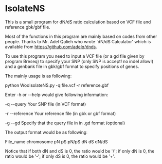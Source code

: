 # IsolateNS
This is a small program for dN/dS ratio calculation based on VCF file and reference gbk/gbf file.

Most of the functions in this program are mainly based on codes from other people. Thanks to Mr. Adel Qalieh who wrote 'dN/dS Calculator' which is available from https://github.com/adelq/dnds.

To use this program you need to input a VCF file (or a gd file given by program Breseq) to specify your SNP (only SNP is accept! no indel allow!) and a genbank file in gbk/gbf format to specify positions of genes.

The mainly usage is as following:

python WooIsolateNS.py -q file.vcf -r reference.gbf

Enter -h or --help would give following information:

-q --query     Your SNP file (in VCF format)

-r --reference Your reference file (in gbk or gbf format)

-g --gd        Specify that the query file in in .gd format (optional)

The output format would be as following:

File_name chromosome pN pS pN/pS dN dS dN/dS

Notice that if both dN and dS is 0, the ratio would be '/'; if only dN is 0, the ratio would be '-'; if only dS is 0, the ratio would be '+'.
